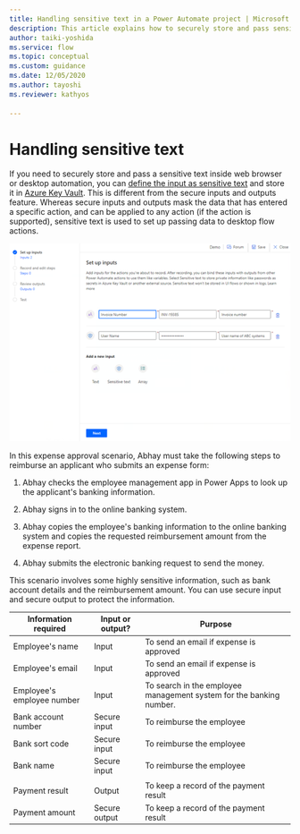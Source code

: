 ```yaml
---
title: Handling sensitive text in a Power Automate project | Microsoft Docs
description: This article explains how to securely store and pass sensitive text inside web browser or desktop automation.
author: taiki-yoshida
ms.service: flow
ms.topic: conceptual
ms.custom: guidance
ms.date: 12/05/2020
ms.author: tayoshi
ms.reviewer: kathyos

---
```


# Handling sensitive text

If you need to securely store and pass a sensitive text inside web browser or
desktop automation, you can [define the input as sensitive text](../../ui-flows/inputs-outputs-desktop.md)
and store it in [Azure Key Vault](https://docs.microsoft.com/azure/key-vault/general/overview). This is
different from the secure inputs and outputs feature. Whereas secure inputs and outputs mask the
data that has entered a specific action, and can be applied to any action (if the action is
supported), sensitive text is used to set up passing data to desktop flow
actions.<!--note from editor: Edits okay? I assume you were talking about the feature you describe in define-input-output.md. If you don't like this, please use "because" instead of "as." Also, please specify what is supported in "(if supported)."-->

![Setting up sensitive text in desktop flows](media/ui-flow-secure-input.png "Setting up sensitive text in desktop flows")

In this expense approval scenario, Abhay must take the following steps to reimburse
an applicant who submits an expense form:

1.  Abhay checks the employee management app in Power Apps to look up the
    applicant's banking information.

2.  Abhay signs in to the online banking system.

3.  Abhay copies the employee's banking information to the online banking system
    and copies the requested reimbursement amount from the expense report.

4.  Abhay submits the electronic banking request to send the money.

This scenario involves some highly sensitive information, such as bank account
details and the reimbursement amount. You can use secure input and secure
output to protect the information.

|  Information required      | Input or output?    |    Purpose                                                  |
|----------------------------|---------------------|-------------------------------------------------------------|
| Employee's name            | Input               | To send an email if expense is approved                     |
| Employee's email           | Input               | To send an email if expense is approved                     |
| Employee's employee number | Input               | To search in the employee management system for the banking number. |
| Bank account number        | Secure input        | To reimburse the employee                                   |
| Bank sort code             | Secure input        | To reimburse the employee                                   |
| Bank name                  | Secure input        | To reimburse the employee                                   |
|                            |                     |                                                             |
| Payment result             | Output              | To keep a record of the payment result                            |
| Payment amount             | Secure output       | To keep a record of the payment result                            |
